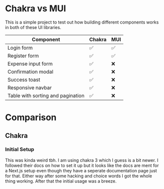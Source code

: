 # Chakra vs MUI

This is a simple project to test out how building different components works in
both of these UI libraries.

| Component                         | Chakra | MUI  |
|-----------------------------------|--------|------|
| Login form                        |   ✅   |  ✅  |
| Register form                     |   ✅   |  ✅  |
| Expense input form                |   ✅   |  ❌  |
| Confirmation modal                |   ✅   |  ❌  |
| Success toast                     |   ✅   |  ❌  |
| Responsive navbar                 |   ✅   |  ❌  |
| Table with sorting and pagination |   ✅   |  ❌  |


# Comparison

## Chakra

### Initial Setup
This was kinda weird tbh. I am using chakra 3 which I guess is a bit newer. I
followed their docs on how to set it up but it looks like the docs are ment for
a Next.js setup even though they have a seperate documentation page just for that.
Either way after some hacking and choice words I got the whole thing working.
After that the initial usage was a breeze.
